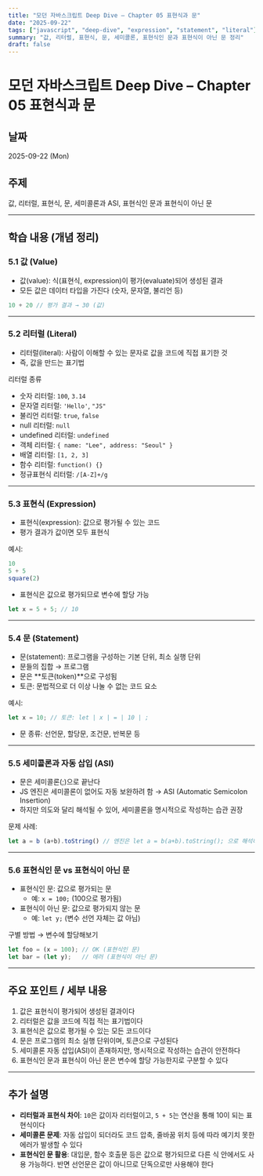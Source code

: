 ```yaml
---
title: "모던 자바스크립트 Deep Dive – Chapter 05 표현식과 문"
date: "2025-09-22"
tags: ["javascript", "deep-dive", "expression", "statement", "literal"]
summary: "값, 리터럴, 표현식, 문, 세미콜론, 표현식인 문과 표현식이 아닌 문 정리"
draft: false
---
```


# 모던 자바스크립트 Deep Dive – Chapter 05 표현식과 문

## 날짜
2025-09-22 (Mon)

## 주제
값, 리터럴, 표현식, 문, 세미콜론과 ASI, 표현식인 문과 표현식이 아닌 문

---

## 학습 내용 (개념 정리)

### 5.1 값 (Value)
- 값(value): 식(표현식, expression)이 평가(evaluate)되어 생성된 결과  
- 모든 값은 데이터 타입을 가진다 (숫자, 문자열, 불리언 등)  

```js 
10 + 20 // 평가 결과 → 30 (값) 
```

---

### 5.2 리터럴 (Literal)
- 리터럴(literal): 사람이 이해할 수 있는 문자로 값을 코드에 직접 표기한 것  
- 즉, 값을 만드는 표기법  

리터럴 종류  
- 숫자 리터럴: `100`, `3.14`  
- 문자열 리터럴: `'Hello'`, `"JS"`  
- 불리언 리터럴: `true`, `false`  
- null 리터럴: `null`  
- undefined 리터럴: `undefined`  
- 객체 리터럴: `{ name: "Lee", address: "Seoul" }`  
- 배열 리터럴: `[1, 2, 3]`  
- 함수 리터럴: `function() {}`  
- 정규표현식 리터럴: `/[A-Z]+/g`  

---

### 5.3 표현식 (Expression)
- 표현식(expression): 값으로 평가될 수 있는 코드  
- 평가 결과가 값이면 모두 표현식  

예시:  
```js 
10   
5 + 5 
square(2) 
```  

- 표현식은 값으로 평가되므로 변수에 할당 가능  

```js 
let x = 5 + 5; // 10 
```

---

### 5.4 문 (Statement)
- 문(statement): 프로그램을 구성하는 기본 단위, 최소 실행 단위  
- 문들의 집합 → 프로그램  
- 문은 **토큰(token)**으로 구성됨  
- 토큰: 문법적으로 더 이상 나눌 수 없는 코드 요소  

예시:  
```js 
let x = 10; // 토큰: let | x | = | 10 | ; 
```

- 문 종류: 선언문, 할당문, 조건문, 반복문 등  

---

### 5.5 세미콜론과 자동 삽입 (ASI)
- 문은 세미콜론(;)으로 끝난다  
- JS 엔진은 세미콜론이 없어도 자동 보완하려 함 → ASI (Automatic Semicolon Insertion)  
- 하지만 의도와 달리 해석될 수 있어, 세미콜론을 명시적으로 작성하는 습관 권장  

문제 사례:  
```js 
let a = b (a+b).toString() // 엔진은 let a = b(a+b).toString(); 으로 해석하려 시도 → 에러 
```

---

### 5.6 표현식인 문 vs 표현식이 아닌 문
- 표현식인 문: 값으로 평가되는 문  
  - 예: `x = 100;` (100으로 평가됨)  
- 표현식이 아닌 문: 값으로 평가되지 않는 문  
  - 예: `let y;` (변수 선언 자체는 값 아님)  

구별 방법 → 변수에 할당해보기  
```js 
let foo = (x = 100); // OK (표현식인 문)  
let bar = (let y);   // 에러 (표현식이 아닌 문) 
```

---

## 주요 포인트 / 세부 내용
1. 값은 표현식이 평가되어 생성된 결과이다  
2. 리터럴은 값을 코드에 직접 적는 표기법이다  
3. 표현식은 값으로 평가될 수 있는 모든 코드이다  
4. 문은 프로그램의 최소 실행 단위이며, 토큰으로 구성된다  
5. 세미콜론 자동 삽입(ASI)이 존재하지만, 명시적으로 작성하는 습관이 안전하다  
6. 표현식인 문과 표현식이 아닌 문은 변수에 할당 가능한지로 구분할 수 있다  

---

## 추가 설명
- **리터럴과 표현식 차이**: `10`은 값이자 리터럴이고, `5 + 5`는 연산을 통해 10이 되는 표현식이다  
- **세미콜론 문제**: 자동 삽입이 되더라도 코드 압축, 줄바꿈 위치 등에 따라 예기치 못한 에러가 발생할 수 있다  
- **표현식인 문 활용**: 대입문, 함수 호출문 등은 값으로 평가되므로 다른 식 안에서도 사용 가능하다. 반면 선언문은 값이 아니므로 단독으로만 사용해야 한다  
